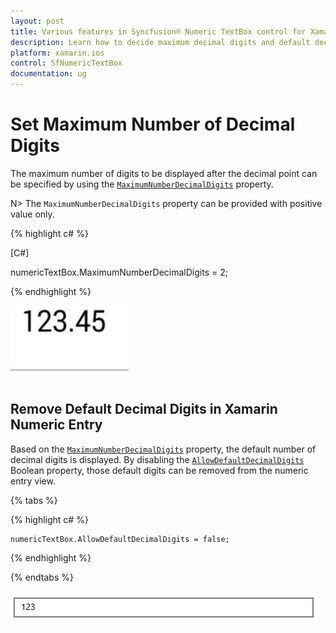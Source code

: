 ```yaml
---
layout: post
title: Various features in Syncfusion® Numeric TextBox control for Xamarin.iOS
description: Learn how to decide maximum decimal digits and default decimal digits to be displayed and nullable value support in Numeric TextBox.
platform: xamarin.ios
control: SfNumericTextBox
documentation: ug
---
```

# Set Maximum Number of Decimal Digits

The maximum number of digits to be displayed after the decimal point can be specified by using the [`MaximumNumberDecimalDigits`](https://help.syncfusion.com/cr/xamarin-ios/Syncfusion.SfNumericTextBox.iOS.SfNumericTextBox_1.html#Syncfusion_SfNumericTextBox_iOS_SfNumericTextBox_MaximumNumberDecimalDigits) property. 

N> The `MaximumNumberDecimalDigits` property can be provided with positive value only.

{% highlight c# %}

[C#]

numericTextBox.MaximumNumberDecimalDigits = 2;
  
{% endhighlight %}

![Display the SfNumericTextBox with MaximumNumberDecimalDigits](images/MaximumNumberDecimalDigits.png)

## Remove Default Decimal Digits in Xamarin Numeric Entry

Based on the [`MaximumNumberDecimalDigits`](https://help.syncfusion.com/cr/xamarin-ios/Syncfusion.SfNumericTextBox.iOS.SfNumericTextBox_1.html#Syncfusion_SfNumericTextBox_iOS_SfNumericTextBox_MaximumNumberDecimalDigits) property, the default number of decimal digits is displayed. By disabling the [`AllowDefaultDecimalDigits`](https://help.syncfusion.com/cr/xamarin-ios/Syncfusion.SfNumericTextBox.iOS.SfNumericTextBox_1.html#Syncfusion_SfNumericTextBox_iOS_SfNumericTextBox_AllowDefaultDecimalDigits) Boolean property, those default digits can be removed from the numeric entry view. 

{% tabs %}

{% highlight c# %}
            
    numericTextBox.AllowDefaultDecimalDigits = false;
  
{% endhighlight %}

{% endtabs %}

![Display the textbox value without default decimal digits](images/AllowDefaultDecimalDigits.png)
